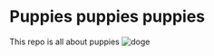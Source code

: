 # Puppies puppies puppies
This repo is all about puppies
![doge](https://dogecoin.com/assets/img/doge.png)